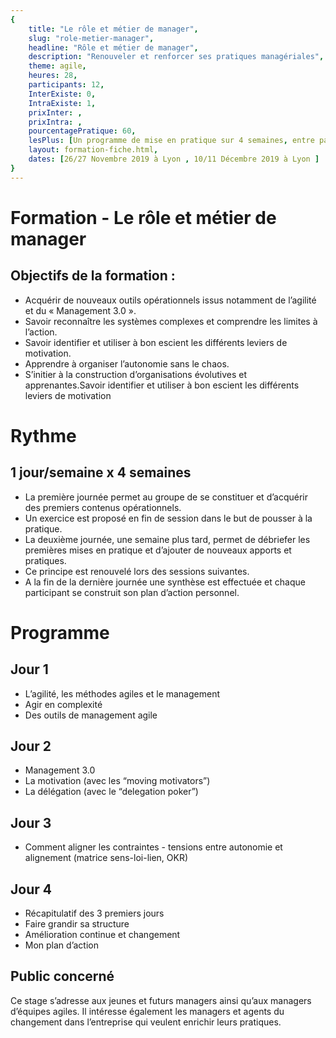 ```yaml
---
{
	title: "Le rôle et métier de manager", 
	slug: "role-metier-manager", 
	headline: "Rôle et métier de manager",
	description: "Renouveler et renforcer ses pratiques managériales", 
	theme: agile,
	heures: 28,
	participants: 12,
	InterExiste: 0,
	IntraExiste: 1,
	prixInter: ,
	prixIntra: ,
	pourcentagePratique: 60,
	lesPlus: [Un programme de mise en pratique sur 4 semaines, entre pairs. De la pratique et du feedback],
	layout: formation-fiche.html, 
	dates: [26/27 Novembre 2019 à Lyon , 10/11 Décembre 2019 à Lyon ]
}
---
```


# Formation - Le rôle et métier de manager #

## Objectifs de la formation : ##
* Acquérir de nouveaux outils opérationnels issus notamment de l’agilité et du « Management 3.0 ».
* Savoir reconnaître les systèmes complexes et comprendre les limites à l’action.
* Savoir identifier et utiliser à bon escient les différents leviers de motivation.
* Apprendre à organiser l’autonomie sans le chaos.
* S’initier à la construction d’organisations évolutives et apprenantes.Savoir identifier et utiliser à bon escient les différents leviers de motivation

# Rythme #
## 1 jour/semaine x 4 semaines ##
* La première journée permet au groupe de se constituer et d’acquérir des premiers contenus opérationnels.
* Un exercice est proposé en fin de session dans le but de pousser à la pratique.
* La deuxième journée, une semaine plus tard, permet de débriefer les premières mises en pratique et d’ajouter de
nouveaux apports et pratiques.
* Ce principe est renouvelé lors des sessions suivantes. 
* A la fin de la dernière journée une synthèse est effectuée et chaque participant se construit son plan d’action personnel.

# Programme #

## Jour 1 ##
* L’agilité, les méthodes agiles et le management
* Agir en complexité
* Des outils de management agile

## Jour 2 ##
* Management 3.0
* La motivation (avec les “moving motivators”)
* La délégation (avec le “delegation poker”)

## Jour 3 ##
* Comment aligner les contraintes - tensions
entre autonomie et alignement
(matrice sens-loi-lien, OKR)

## Jour 4 ##
* Récapitulatif des 3 premiers jours
* Faire grandir sa structure
* Amélioration continue et changement
* Mon plan d’action

## Public concerné ##
Ce stage s’adresse aux jeunes et futurs managers ainsi qu’aux managers d’équipes agiles. Il
intéresse également les managers et agents du changement dans l’entreprise qui veulent enrichir leurs
pratiques.
